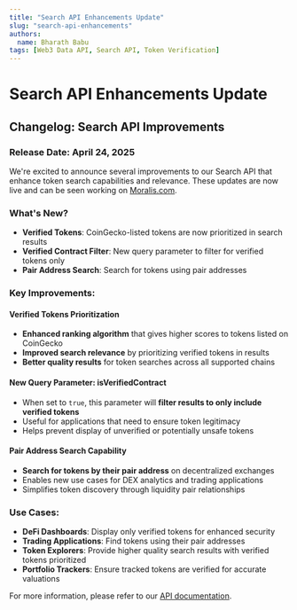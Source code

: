 ```yaml
---
title: "Search API Enhancements Update"
slug: "search-api-enhancements"
authors:
  name: Bharath Babu
tags: [Web3 Data API, Search API, Token Verification]
---
```


# Search API Enhancements Update

## Changelog: Search API Improvements

### Release Date: April 24, 2025

We're excited to announce several improvements to our Search API that enhance token search capabilities and relevance. These updates are now live and can be seen working on [Moralis.com](https://moralis.com).

<!-- truncate -->

### What's New?

- **Verified Tokens**: CoinGecko-listed tokens are now prioritized in search results
- **Verified Contract Filter**: New query parameter to filter for verified tokens only
- **Pair Address Search**: Search for tokens using pair addresses

### Key Improvements:

#### Verified Tokens Prioritization

- **Enhanced ranking algorithm** that gives higher scores to tokens listed on CoinGecko
- **Improved search relevance** by prioritizing verified tokens in results
- **Better quality results** for token searches across all supported chains

#### New Query Parameter: isVerifiedContract

- When set to `true`, this parameter will **filter results to only include verified tokens**
- Useful for applications that need to ensure token legitimacy
- Helps prevent display of unverified or potentially unsafe tokens

#### Pair Address Search Capability

- **Search for tokens by their pair address** on decentralized exchanges
- Enables new use cases for DEX analytics and trading applications
- Simplifies token discovery through liquidity pair relationships

### Use Cases:

- **DeFi Dashboards**: Display only verified tokens for enhanced security
- **Trading Applications**: Find tokens using their pair addresses
- **Token Explorers**: Provide higher quality search results with verified tokens prioritized
- **Portfolio Trackers**: Ensure tracked tokens are verified for accurate valuations

For more information, please refer to our [API documentation](/web3-data-api/evm/reference/search-tokens).
